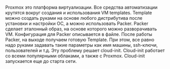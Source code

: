 Proxmox это платформа виртуализации. Все средства автоматизации крутятся вокруг создания и использования VM templates. 
Template можно создать руками на основе любого дистрибутива после установки и настройки ОС, а можно использовать Packer.
Packer сделает эталонный образ, на основе которого можно разворачивать VM. Конфигурация для Packer описывается в файле.
После работы Packer, на выходе получаем готовую Template. При этом, все равно надо руками задавать такие параметры 
как имя машины, ssh-ключи, пользователей и т.д. Эту проблему решает cloud-init. Cloud-init работает со всеми популярными 
облаками, а также с Proxmox. Cloud-init запускается еще до старта сети.




